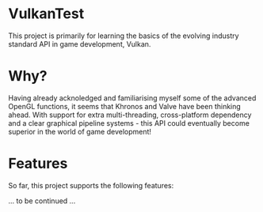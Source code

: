 # VulkanTest
This project is primarily for learning the basics of the evolving industry standard API in game development, Vulkan.

# Why?
Having already acknoledged and familiarising myself some of the advanced OpenGL functions, it seems that Khronos and Valve have been thinking ahead. With support for extra multi-threading, cross-platform dependency and a clear graphical pipeline systems - this API could eventually become superior in the world of game development!

# Features
So far, this project supports the following features:

... to be continued ...
